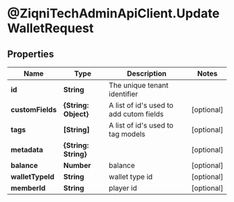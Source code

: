 # @ZiqniTechAdminApiClient.UpdateWalletRequest

## Properties

Name | Type | Description | Notes
------------ | ------------- | ------------- | -------------
**id** | **String** | The unique tenant identifier | 
**customFields** | **{String: Object}** | A list of id&#39;s used to add cutom fields | [optional] 
**tags** | **[String]** | A list of id&#39;s used to tag models | [optional] 
**metadata** | **{String: String}** |  | [optional] 
**balance** | **Number** | balance | [optional] 
**walletTypeId** | **String** | wallet type id | [optional] 
**memberId** | **String** | player id | [optional] 


